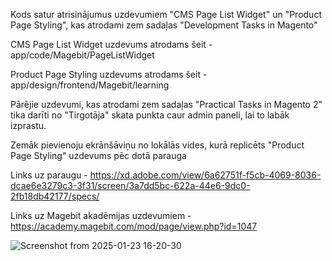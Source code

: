 Kods satur atrisinājumus uzdevumiem "CMS Page List Widget" un "Product Page Styling", kas atrodami zem sadaļas "Development Tasks in Magento"

CMS Page List Widget uzdevums atrodams šeit - app/code/Magebit/PageListWidget

Product Page Styling uzdevums atrodams šeit - app/design/frontend/Magebit/learning

Pārējie uzdevumi, kas atrodami zem sadaļas "Practical Tasks in Magento 2" tika darīti no "Tirgotāja" skata punkta caur admin paneli, lai to labāk izprastu.

Zemāk pievienoju ekrānšāviņu no lokālās vides, kurā replicēts "Product Page Styling" uzdevums pēc dotā parauga

Links uz paraugu - https://xd.adobe.com/view/6a62751f-f5cb-4069-8036-dcae6e3279c3-3f31/screen/3a7dd5bc-622a-44e6-9dc0-2fb18db42177/specs/

Links uz Magebit akadēmijas uzdevumiem - https://academy.magebit.com/mod/page/view.php?id=1047

![Screenshot from 2025-01-23 16-20-30](https://github.com/user-attachments/assets/92455978-eb7c-469a-9e50-c0f7197f042c)
